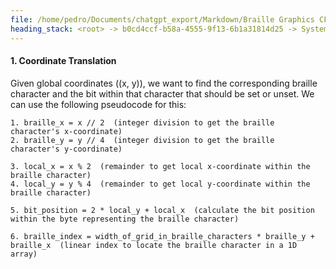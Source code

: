 ```yaml
---
file: /home/pedro/Documents/chatgpt_export/Markdown/Braille Graphics CFFI Library.md
heading_stack: <root> -> b0cd4ccf-b58a-4555-9f13-6b1a31814d25 -> System -> 5a574436-e9d1-4b97-a272-d099a8dccb99 -> System -> aaa20d14-8506-4527-a842-e8b226e754d5 -> User -> 52f2c2a1-f4d8-4c75-a363-e17d0de117dc -> Assistant -> aaa2146d-e69a-4754-a17c-ac579be36bda -> User -> 9fb3444e-a1db-43ec-8cb7-ff0bebf818c7 -> Assistant -> Braille in Unicode -> Bitwise Operations and Braille -> Coordinate Translation -> Algorithmic Considerations -> Next Steps -> aaa2ab0e-08f2-46a3-9747-0e3045469684 -> User -> 255d721d-d5a5-402f-a80e-80b836da960f -> Assistant -> Braille in Unicode -> Coordinate Translation -> Bitwise Operations for Braille Characters -> Data Structure for 2D Grid -> 1179ac9c-0f99-43d0-8a7f-7145c316f4ce -> Assistant -> Braille Character Encoding -> Coordinate Translation -> Data Structure for 2D Grid -> Algorithms -> Performance -> Misc -> aaa2701a-6df8-4c32-aec5-fc99a9438746 -> User -> 3fc4a23e-7f87-4bf6-929d-3a6e379d9b4a -> Assistant -> aaa26e8e-f819-4c4e-8b18-c69eae57abbd -> User -> cb3f33c3-6f4e-4370-bf1a-e3ebe9ac93ec -> Assistant -> Algorithm Drafts -> 1. Coordinate Translation
---
```

#### 1. Coordinate Translation

Given global coordinates \((x, y)\), we want to find the corresponding braille character and the bit within that character that should be set or unset. We can use the following pseudocode for this:

```plaintext
1. braille_x = x // 2  (integer division to get the braille character's x-coordinate)
2. braille_y = y // 4  (integer division to get the braille character's y-coordinate)

3. local_x = x % 2  (remainder to get local x-coordinate within the braille character)
4. local_y = y % 4  (remainder to get local y-coordinate within the braille character)

5. bit_position = 2 * local_y + local_x  (calculate the bit position within the byte representing the braille character)

6. braille_index = width_of_grid_in_braille_characters * braille_y + braille_x  (linear index to locate the braille character in a 1D array)
```

